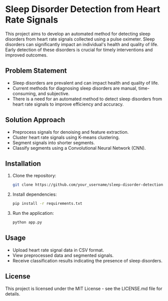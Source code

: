 # Sleep Disorder Detection from Heart Rate Signals

This project aims to develop an automated method for detecting sleep disorders from heart rate signals collected using a pulse oximeter. Sleep disorders can significantly impact an individual's health and quality of life. Early detection of these disorders is crucial for timely interventions and improved outcomes.

## Problem Statement
- Sleep disorders are prevalent and can impact health and quality of life.
- Current methods for diagnosing sleep disorders are manual, time-consuming, and subjective.
- There is a need for an automated method to detect sleep disorders from heart rate signals to improve efficiency and accuracy.

## Solution Approach
- Preprocess signals for denoising and feature extraction.
- Cluster heart rate signals using K-means clustering.
- Segment signals into shorter segments.
- Classify segments using a Convolutional Neural Network (CNN).

## Installation
1. Clone the repository:
   ```bash
   git clone https://github.com/your_username/sleep-disorder-detection.git
   ```
2. Install dependencies:
   ```bash
   pip install -r requirements.txt
   ```
3. Run the application:
   ```bash
   python app.py
   ```

## Usage
- Upload heart rate signal data in CSV format.
- View preprocessed data and segmented signals.
- Receive classification results indicating the presence of sleep disorders.

## License
This project is licensed under the MIT License - see the LICENSE.md file for details.
